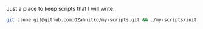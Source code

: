 Just a place to keep scripts that I will write.

```bash
git clone git@github.com:OZahnitko/my-scripts.git && ./my-scripts/init
```
